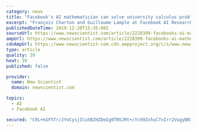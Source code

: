 ```yaml
---
category: news
title: "Facebook's AI mathematician can solve university calculus problems"
excerpt: "François Charton and Guillaume Lample at Facebook AI Research trained an AI on tens of millions of calculus problems randomly generated by a computer. The problems were mathematical expressions that involved integration, a common technique in calculus for finding the area under a curve. To find solutions, the AI used natural language ..."
publishedDateTime: 2019-12-20T15:35:00Z
sourceUrl: https://www.newscientist.com/article/2228399-facebooks-ai-mathematician-can-solve-university-calculus-problems/
ampUrl: https://www.newscientist.com/article/2228399-facebooks-ai-mathematician-can-solve-university-calculus-problems/amp/
cdnAmpUrl: https://www-newscientist-com.cdn.ampproject.org/c/s/www.newscientist.com/article/2228399-facebooks-ai-mathematician-can-solve-university-calculus-problems/amp/
type: article
quality: 39
heat: 39
published: false

provider:
  name: New Scientist
  domain: newscientist.com

topics:
  - AI
  - Facebook AI

secured: "C9L+m1FhTr/JYoCysjICuhBZHZDmIg0TNSJRt+/Yc69ZxhuC7xIrr2VugyBN794S9JO4YToRai2g/KNZULQBEFmdST6QJafzWJmu9dS/pa5EeGpyTwyQk88UrJFsMzLzeZcioDWnihoGRTZlqv66VsgQiL9PlI868ovpNEEVXCexUt8E23Dl1iZo0fvjdx6OBAYf/mcGG+9j/zVpsYufcFWhtp4OYxpDGgoTtE471TzmiuoG9PomsDyWlOiEZ9eHUL2SqAf1hMfx6DSl9hTLSqP+dGqCmqUsB247KRA6vq4l5wTZIhPKd4IW4ZUTzyz6LY+QSlEmSrZyyKuASJj8Qp9xGBVYFCvPXab3/NzOlT7XNZE/ldm8l6KkU6TyttDHuWLgNWgQ9W21P1AJXpXFndnmJWdFQO9hBz1PrvUItE9XWqwRApoIBs0ZSsG0h9NBJkR12gqFCAm82xUimTguqw==;HlkljysMa8XiYSnzxIB9WA=="
---
```


